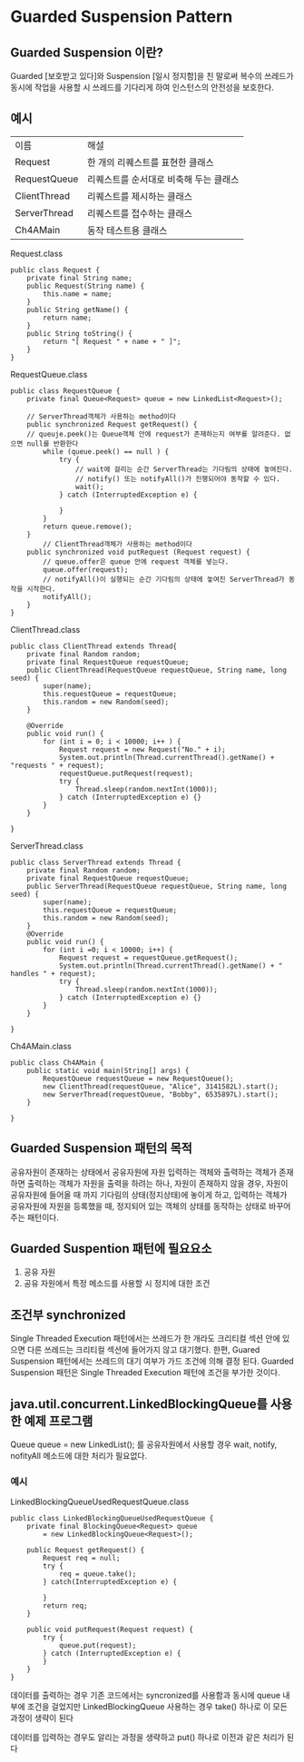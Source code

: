 # Guarded Suspension Pattern

## Guarded Suspension 이란?
Guarded [보호받고 있다]와 Suspension [일시 정지함]을 친 말로써
복수의 쓰레드가 동시에 작업을 사용할 시 쓰레드를 기다리게 하여 인스턴스의 안전성을 보호한다.

## 예시

<table>
	<tr>
		<td>이름</td>
		<td>해설</td>
	</tr>
	<tr>
		<td>Request</td>
		<td>한 개의 리퀘스트를 표현한 클래스</td>
	</tr>
	<tr>
		<td>RequestQueue</td>
		<td>리퀘스트를 순서대로 비축해 두는 클래스</td>
	</tr>
	<tr>
		<td>ClientThread</td>
		<td>리퀘스트를 제시하는 클래스</td>
	</tr>
	<tr>
		<td>ServerThread</td>
		<td>리퀘스트를 접수하는 클래스</td>
	</tr>
	<tr>
		<td>Ch4AMain</td>
		<td>동작 테스트용 클래스</td>
	</tr>
</table>

Request.class

```
public class Request {
	private final String name;
	public Request(String name) {
		this.name = name;
	}
	public String getName() {
		return name;
	}
	public String toString() {
		return "[ Request " + name + " ]";
	}
}
```

RequestQueue.class

```
public class RequestQueue {
	private final Queue<Request> queue = new LinkedList<Request>();
	
	// ServerThread객체가 사용하는 method이다
	public synchronized Request getRequest() {
	// queuje.peek()는 Queue객체 안에 request가 존재하는지 여부를 알려준다. 없으면 null를 반환한다
		while (queue.peek() == null ) {
			try {
				// wait에 걸리는 순간 ServerThread는 기다림의 상태에 놓여진다.
				// notify() 또는 notifyAll()가 진행되어야 동작할 수 있다.
				wait();
			} catch (InterruptedException e) {

			}
		}
		return queue.remove();
	}
		// ClientThread객체가 사용하는 method이다
	public synchronized void putRequest (Request request) {
		// queue.offer은 queue 안에 request 객체를 넣는다. 
		queue.offer(request);
		// notifyAll()이 실행되는 순간 기다림의 상태에 놓여진 ServerThread가 동작을 시작한다.
		notifyAll();
	}
}
```

ClientThread.class

```
public class ClientThread extends Thread{
	private final Random random;
	private final RequestQueue requestQueue;
	public ClientThread(RequestQueue requestQueue, String name, long seed) {
		super(name);
		this.requestQueue = requestQueue;
		this.random = new Random(seed);
	}
	
	@Override
	public void run() {
		for (int i = 0; i < 10000; i++ ) {
			Request request = new Request("No." + i);
			System.out.println(Thread.currentThread().getName() + "requests " + request);
			requestQueue.putRequest(request);
			try {
				Thread.sleep(random.nextInt(1000));
			} catch (InterruptedException e) {}
		}
	}

}
```

ServerThread.class

```
public class ServerThread extends Thread {
	private final Random random;
	private final RequestQueue requestQueue;
	public ServerThread(RequestQueue requestQueue, String name, long seed) {
		super(name);
		this.requestQueue = requestQueue;
		this.random = new Random(seed);
	}
	@Override
	public void run() {
		for (int i =0; i < 10000; i++) {
			Request request = requestQueue.getRequest();
			System.out.println(Thread.currentThread().getName() + " handles " + request);
			try {
				Thread.sleep(random.nextInt(1000));
			} catch (InterruptedException e) {}
		}
	}

}
```

Ch4AMain.class

```
public class Ch4AMain {
	public static void main(String[] args) {
		RequestQueue requestQueue = new RequestQueue();
		new ClientThread(requestQueue, "Alice", 3141582L).start();
		new ServerThread(requestQueue, "Bobby", 6535897L).start();
	}

}

```

## Guarded Suspension 패턴의 목적
공유자원이 존재하는 상태에서 공유자원에 자원 입력하는 객체와 출력하는 객체가 존재하면
출력하는 객체가 자원을 출력을 하려는 하나, 자원이 존재하지 않을 경우, 자원이 공유자원에
들어올 때 까지 기다림의 상태(정지상태)에 놓이게 하고, 입력하는 객체가 공유자원에 자원을
등록했을 때, 정지되어 있는 객체의 상태를 동작하는 상태로 바꾸어주는 패턴이다.

## Guarded Suspention 패턴에 필요요소
1) 공유 자원
2) 공유 자원에서 특정 메소드를 사용할 시 정지에 대한 조건

## 조건부 synchronized
Single Threaded Execution 패턴에서는  쓰레드가 한 개라도 크리티컬 섹션 안에 있으면
다른 쓰레드는 크리티컬 섹션에 들어가지 않고 대기했다.
한편, Guared Suspension 패턴에서는 쓰레드의 대기 여부가 가드 조건에 의해 결정 된다.
Guarded Suspension 패턴은 Single Threaded Execution 패턴에 조건을 부가한 것이다.

## java.util.concurrent.LinkedBlockingQueue를 사용한 예제 프로그램
Queue<Request> queue = new LinkedList<Request>(); 를 공유자원에서 사용할 경우
wait, notify, nofityAll 메소드에 대한 처리가 필요없다.

### 예시

LinkedBlockingQueueUsedRequestQueue.class

```
public class LinkedBlockingQueueUsedRequestQueue {
	private final BlockingQueue<Request> queue
		= new LinkedBlockingQueue<Request>();
	
	public Request getRequest() {
		Request req = null;
		try {
			req = queue.take();
		} catch(InterruptedException e) {
			
		}
		return req;
	}
	
	public void putRequest(Request request) {
		try {
			queue.put(request);
		} catch (InterruptedException e) {
		}
	}
}
```

데이터를 출력하는 경우
기존 코드에서는 syncronized를 사용함과 동시에 queue 내부에 조건을 걸었지만
LinkedBlockingQueue 사용하는 경우 take() 하나로 이 모든 과정이 생략이 된다


데이터를 입력하는 경우도 알리는 과정을 생략하고 put() 하나로 이전과 같은 처리가 된다

